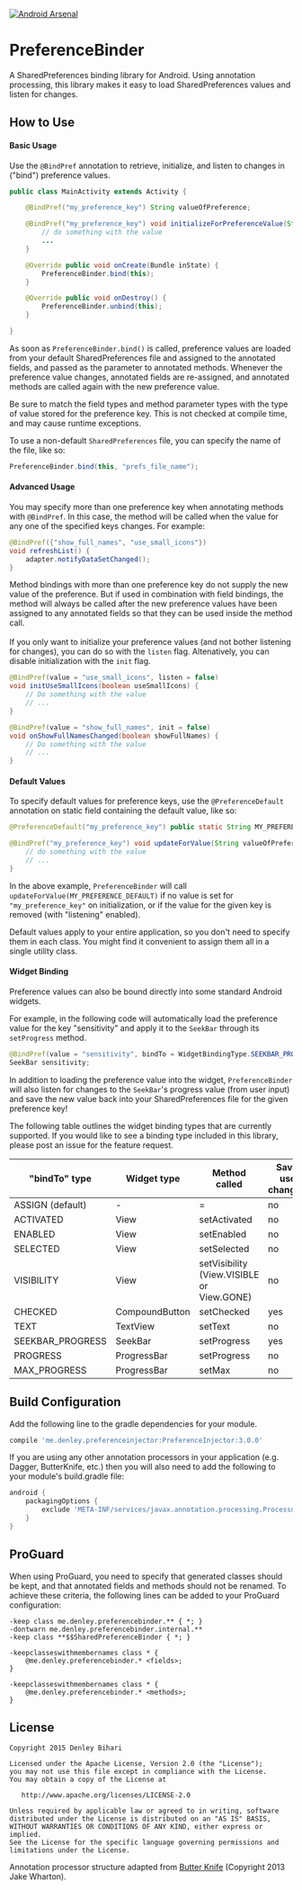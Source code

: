 [![Android Arsenal](https://img.shields.io/badge/Android%20Arsenal-PreferenceInjector-brightgreen.svg?style=flat)](https://android-arsenal.com/details/1/1569)

# PreferenceBinder
A SharedPreferences binding library for Android. Using annotation processing, this library makes it easy to load SharedPreferences values and listen for changes.


How to Use
-------

#### Basic Usage
Use the `@BindPref` annotation to retrieve, initialize, and listen to changes in ("bind") preference values.

```java
public class MainActivity extends Activity {

    @BindPref("my_preference_key") String valueOfPreference;

    @BindPref("my_preference_key") void initializeForPreferenceValue(String valueOfPreference) {
        // do something with the value
        ...
    }

    @Override public void onCreate(Bundle inState) {
        PreferenceBinder.bind(this);
    }

    @Override public void onDestroy() {
        PreferenceBinder.unbind(this);
    }

}
```

As soon as `PreferenceBinder.bind()` is called, preference values are loaded from your default SharedPreferences file and assigned to the annotated fields, and passed as the parameter to annotated methods.
Whenever the preference value changes, annotated fields are re-assigned, and annotated methods are called again with the new preference value.

Be sure to match the field types and method parameter types with the type of value stored for the preference key. This is not checked at compile time, and may cause runtime exceptions.

To use a non-default `SharedPreferences` file, you can specify the name of the file, like so:
```java
PreferenceBinder.bind(this, "prefs_file_name");
```

#### Advanced Usage

You may specify more than one preference key when annotating methods with `@BindPref`.
In this case, the method will be called when the value for any one of the specified keys changes. For example:
```java
@BindPref({"show_full_names", "use_small_icons"})
void refreshList() {
    adapter.notifyDataSetChanged();
}
```
Method bindings with more than one preference key do not supply the new value of the preference. But if used in combination with field bindings,
the method will always be called after the new preference values have been assigned to any annotated fields so that they can be used inside the method call.
<br/><br/>
If you only want to initialize your preference values (and not bother listening for changes), you can do so with the `listen` flag. Altenatively, you can disable initialization with the `init` flag.
```java
@BindPref(value = "use_small_icons", listen = false)
void initUseSmallIcons(boolean useSmallIcons) {
    // Do something with the value
    // ...
}

@BindPref(value = "show_full_names", init = false)
void onShowFullNamesChanged(boolean showFullNames) {
    // Do something with the value
    // ...
}
```

#### Default Values
To specify default values for preference keys, use the `@PreferenceDefault` annotation on static field containing the default value, like so:
```java
@PreferenceDefault("my_preference_key") public static String MY_PREFERENCE_DEFAULT = "Unknown";

@BindPref("my_preference_key") void updateForValue(String valueOfPreference) {
    // do something with the value
    // ...
}
```

In the above example, `PreferenceBinder` will call `updateForValue(MY_PREFERENCE_DEFAULT)` if no value is set for `"my_preference_key"` on initialization, or if the value for the given key is removed (with "listening" enabled).

Default values apply to your entire application, so you don't need to specify them in each class. You might find it convenient to assign them all in a single utility class.

#### Widget Binding
Preference values can also be bound directly into some standard Android widgets.

For example, in the following code will automatically load the preference value for the key "sensitivity" and apply it to the `SeekBar` through its `setProgress` method.
```java
@BindPref(value = "sensitivity", bindTo = WidgetBindingType.SEEKBAR_PROGRESS)
SeekBar sensitivity;
```
In addition to loading the preference value into the widget, `PreferenceBinder` will also listen for changes to the `SeekBar`'s progress value (from user input) and save the new value back into your SharedPreferences file for the given preference key!

The following table outlines the widget binding types that are currently supported. If you would like to see a binding type included in this library, please post an issue for the feature request.

"bindTo" type | Widget type | Method called | Saves user changes?
-------- | -------- | -------- | --------
ASSIGN (default) | - | = | no
ACTIVATED | View | setActivated | no
ENABLED | View | setEnabled | no
SELECTED | View | setSelected | no
VISIBILITY | View | setVisibility (View.VISIBLE or View.GONE) | no
CHECKED | CompoundButton | setChecked | yes
TEXT | TextView | setText | no
SEEKBAR_PROGRESS | SeekBar | setProgress | yes
PROGRESS | ProgressBar | setProgress | no
MAX_PROGRESS | ProgressBar | setMax | no

Build Configuration
--------

Add the following line to the gradle dependencies for your module.
```groovy
compile 'me.denley.preferenceinjector:PreferenceInjector:3.0.0'
```

If you are using any other annotation processors in your application (e.g. Dagger, ButterKnife, etc.) then you will also need to add the following to your module's build.gradle file:
```groovy
android {
    packagingOptions {
        exclude 'META-INF/services/javax.annotation.processing.Processor'
    }
}
```

ProGuard
--------

When using ProGuard, you need to specify that generated classes should be kept, and that annotated fields and methods should not be renamed. To achieve these criteria, the following lines can be added to your ProGuard configuration:

```
-keep class me.denley.preferencebinder.** { *; }
-dontwarn me.denley.preferencebinder.internal.**
-keep class **$$SharedPreferenceBinder { *; }

-keepclasseswithmembernames class * {
    @me.denley.preferencebinder.* <fields>;
}

-keepclasseswithmembernames class * {
    @me.denley.preferencebinder.* <methods>;
}
```


License
-------

    Copyright 2015 Denley Bihari

    Licensed under the Apache License, Version 2.0 (the "License");
    you may not use this file except in compliance with the License.
    You may obtain a copy of the License at

       http://www.apache.org/licenses/LICENSE-2.0

    Unless required by applicable law or agreed to in writing, software
    distributed under the License is distributed on an "AS IS" BASIS,
    WITHOUT WARRANTIES OR CONDITIONS OF ANY KIND, either express or implied.
    See the License for the specific language governing permissions and
    limitations under the License.

Annotation processor structure adapted from [Butter Knife](https://github.com/JakeWharton/butterknife) (Copyright 2013 Jake Wharton).
